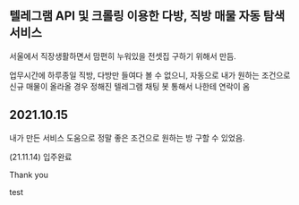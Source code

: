 ## 텔레그램 API 및 크롤링 이용한 다방, 직방 매물 자동 탐색 서비스
서울에서 직장생활하면서 맘편히 누워있을 전셋집 구하기 위해서 만듬.

업무시간에 하루종일 직방, 다방만 들여다 볼 수 없으니, 자동으로 내가 원하는 조건으로
신규 매물이 올라올 경우 정해진 텔레그램 채팅 봇 통해서 나한테 연락이 옴

## 2021.10.15 
내가 만든 서비스 도움으로 정말 좋은 조건으로 원하는 방 구할 수 있었음.

(21.11.14) 입주완료

Thank you

test